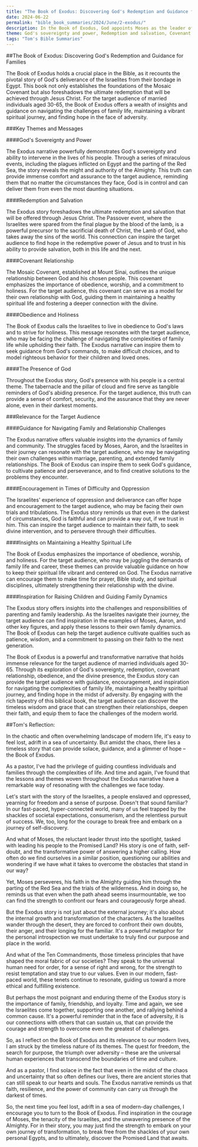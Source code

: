 ```yaml
---
title: "The Book of Exodus: Discovering God's Redemption and Guidance for Families"
date: 2024-06-22
permalink: "bible_book_summaries/2024/June/2-exodus/"
description: In the Book of Exodus, God appoints Moses as the leader of the Israelites to rescue his chosen people from slavery in Egypt so they could travel to the Promised Land and makes a covenant with them at Mount Sinai.
theme: God's sovereignty and power, Redemption and salvation, Covenant relationship, Obedience and holiness, The presence of God, Guidance for navigating family and relationship challenges, Encouragement in times of difficulty and oppression, Insights on maintaining a healthy spiritual life, Inspiration for raising children and guiding family dynamics
tags: "Tom's Bible Summaries"
---
```


##The Book of Exodus: Discovering God's Redemption and Guidance for Families

The Book of Exodus holds a crucial place in the Bible, as it recounts the pivotal story of God's deliverance of the Israelites from their bondage in Egypt. This book not only establishes the foundations of the Mosaic Covenant but also foreshadows the ultimate redemption that will be achieved through Jesus Christ. For the target audience of married individuals aged 30-65, the Book of Exodus offers a wealth of insights and guidance on navigating the challenges of family life, maintaining a vibrant spiritual journey, and finding hope in the face of adversity.

###Key Themes and Messages

####God's Sovereignty and Power

The Exodus narrative powerfully demonstrates God's sovereignty and ability to intervene in the lives of his people. Through a series of miraculous events, including the plagues inflicted on Egypt and the parting of the Red Sea, the story reveals the might and authority of the Almighty. This truth can provide immense comfort and assurance to the target audience, reminding them that no matter the circumstances they face, God is in control and can deliver them from even the most daunting situations.

####Redemption and Salvation

The Exodus story foreshadows the ultimate redemption and salvation that will be offered through Jesus Christ. The Passover event, where the Israelites were spared from the final plague by the blood of the lamb, is a powerful precursor to the sacrificial death of Christ, the Lamb of God, who takes away the sins of the world. This connection can inspire the target audience to find hope in the redemptive power of Jesus and to trust in his ability to provide salvation, both in this life and the next.

####Covenant Relationship

The Mosaic Covenant, established at Mount Sinai, outlines the unique relationship between God and his chosen people. This covenant emphasizes the importance of obedience, worship, and a commitment to holiness. For the target audience, this covenant can serve as a model for their own relationship with God, guiding them in maintaining a healthy spiritual life and fostering a deeper connection with the divine.

####Obedience and Holiness

The Book of Exodus calls the Israelites to live in obedience to God's laws and to strive for holiness. This message resonates with the target audience, who may be facing the challenge of navigating the complexities of family life while upholding their faith. The Exodus narrative can inspire them to seek guidance from God's commands, to make difficult choices, and to model righteous behavior for their children and loved ones.

####The Presence of God

Throughout the Exodus story, God's presence with his people is a central theme. The tabernacle and the pillar of cloud and fire serve as tangible reminders of God's abiding presence. For the target audience, this truth can provide a sense of comfort, security, and the assurance that they are never alone, even in their darkest moments.

###Relevance for the Target Audience

####Guidance for Navigating Family and Relationship Challenges

The Exodus narrative offers valuable insights into the dynamics of family and community. The struggles faced by Moses, Aaron, and the Israelites in their journey can resonate with the target audience, who may be navigating their own challenges within marriage, parenting, and extended family relationships. The Book of Exodus can inspire them to seek God's guidance, to cultivate patience and perseverance, and to find creative solutions to the problems they encounter.

####Encouragement in Times of Difficulty and Oppression

The Israelites' experience of oppression and deliverance can offer hope and encouragement to the target audience, who may be facing their own trials and tribulations. The Exodus story reminds us that even in the darkest of circumstances, God is faithful and can provide a way out, if we trust in him. This can inspire the target audience to maintain their faith, to seek divine intervention, and to persevere through their difficulties.

####Insights on Maintaining a Healthy Spiritual Life

The Book of Exodus emphasizes the importance of obedience, worship, and holiness. For the target audience, who may be juggling the demands of family life and career, these themes can provide valuable guidance on how to keep their spiritual life vibrant and centered on God. The Exodus narrative can encourage them to make time for prayer, Bible study, and spiritual disciplines, ultimately strengthening their relationship with the divine.

####Inspiration for Raising Children and Guiding Family Dynamics

The Exodus story offers insights into the challenges and responsibilities of parenting and family leadership. As the Israelites navigate their journey, the target audience can find inspiration in the examples of Moses, Aaron, and other key figures, and apply these lessons to their own family dynamics. The Book of Exodus can help the target audience cultivate qualities such as patience, wisdom, and a commitment to passing on their faith to the next generation.

The Book of Exodus is a powerful and transformative narrative that holds immense relevance for the target audience of married individuals aged 30-65. Through its exploration of God's sovereignty, redemption, covenant relationship, obedience, and the divine presence, the Exodus story can provide the target audience with guidance, encouragement, and inspiration for navigating the complexities of family life, maintaining a healthy spiritual journey, and finding hope in the midst of adversity. By engaging with the rich tapestry of this biblical book, the target audience can discover the timeless wisdom and grace that can strengthen their relationships, deepen their faith, and equip them to face the challenges of the modern world.

##Tom's Reflection: 


In the chaotic and often overwhelming landscape of modern life, it's easy to feel lost, adrift in a sea of uncertainty. But amidst the chaos, there lies a timeless story that can provide solace, guidance, and a glimmer of hope – the Book of Exodus.

As a pastor, I've had the privilege of guiding countless individuals and families through the complexities of life. And time and again, I've found that the lessons and themes woven throughout the Exodus narrative have a remarkable way of resonating with the challenges we face today.

Let's start with the story of the Israelites, a people enslaved and oppressed, yearning for freedom and a sense of purpose. Doesn't that sound familiar? In our fast-paced, hyper-connected world, many of us feel trapped by the shackles of societal expectations, consumerism, and the relentless pursuit of success. We, too, long for the courage to break free and embark on a journey of self-discovery.

And what of Moses, the reluctant leader thrust into the spotlight, tasked with leading his people to the Promised Land? His story is one of faith, self-doubt, and the transformative power of answering a higher calling. How often do we find ourselves in a similar position, questioning our abilities and wondering if we have what it takes to overcome the obstacles that stand in our way?

Yet, Moses perseveres, his faith in the Almighty guiding him through the parting of the Red Sea and the trials of the wilderness. And in doing so, he reminds us that even when the path ahead seems insurmountable, we too can find the strength to confront our fears and courageously forge ahead.

But the Exodus story is not just about the external journey; it's also about the internal growth and transformation of the characters. As the Israelites wander through the desert, they are forced to confront their own doubts, their anger, and their longing for the familiar. It's a powerful metaphor for the personal introspection we must undertake to truly find our purpose and place in the world.

And what of the Ten Commandments, those timeless principles that have shaped the moral fabric of our societies? They speak to the universal human need for order, for a sense of right and wrong, for the strength to resist temptation and stay true to our values. Even in our modern, fast-paced world, these tenets continue to resonate, guiding us toward a more ethical and fulfilling existence.

But perhaps the most poignant and enduring theme of the Exodus story is the importance of family, friendship, and loyalty. Time and again, we see the Israelites come together, supporting one another, and rallying behind a common cause. It's a powerful reminder that in the face of adversity, it is our connections with others that can sustain us, that can provide the courage and strength to overcome even the greatest of challenges.

So, as I reflect on the Book of Exodus and its relevance to our modern lives, I am struck by the timeless nature of its themes. The quest for freedom, the search for purpose, the triumph over adversity – these are the universal human experiences that transcend the boundaries of time and culture.

And as a pastor, I find solace in the fact that even in the midst of the chaos and uncertainty that so often defines our lives, there are ancient stories that can still speak to our hearts and souls. The Exodus narrative reminds us that faith, resilience, and the power of community can carry us through the darkest of times.

So, the next time you feel lost, adrift in a sea of modern-day challenges, I encourage you to turn to the Book of Exodus. Find inspiration in the courage of Moses, the tenacity of the Israelites, and the unwavering presence of the Almighty. For in their story, you may just find the strength to embark on your own journey of transformation, to break free from the shackles of your own personal Egypts, and to ultimately, discover the Promised Land that awaits.


